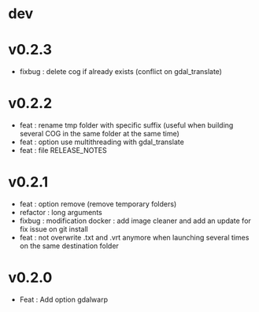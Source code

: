 # dev

# v0.2.3
- fixbug : delete cog if already exists (conflict on gdal_translate)

# v0.2.2
- feat : rename tmp folder with specific suffix (useful when building several COG in the same folder at the same time)
- feat : option use multithreading with gdal_translate
- feat : file RELEASE_NOTES

# v0.2.1
- feat : option remove (remove temporary folders)
- refactor : long arguments
- fixbug : modification docker : add image cleaner and add an update for fix issue on git install
- feat : not overwrite .txt and .vrt anymore when launching several times on the same destination folder


# v0.2.0
- Feat : Add option gdalwarp 
